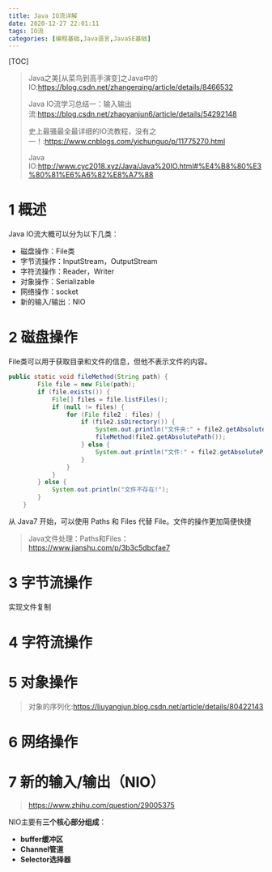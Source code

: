 ```yaml
---
title: Java IO流详解
date: 2020-12-27 22:01:11
tags: IO流
categories: [编程基础,Java语言,JavaSE基础]
---
```


[TOC]

<!--more-->

> Java之美[从菜鸟到高手演变]之Java中的IO:https://blog.csdn.net/zhangerqing/article/details/8466532
>
> Java IO流学习总结一：输入输出流:https://blog.csdn.net/zhaoyanjun6/article/details/54292148
>
> 史上最骚最全最详细的IO流教程，没有之一！:https://www.cnblogs.com/yichunguo/p/11775270.html
>
> Java IO:http://www.cyc2018.xyz/Java/Java%20IO.html#%E4%B8%80%E3%80%81%E6%A6%82%E8%A7%88

# 1 概述

Java IO流大概可以分为以下几类：

- 磁盘操作：File类
- 字节流操作：InputStream，OutputStream
- 字符流操作：Reader，Writer
- 对象操作：Serializable
- 网络操作：socket
- 新的输入/输出：NIO



# 2 磁盘操作

File类可以用于获取目录和文件的信息，但他不表示文件的内容。

```java
public static void fileMethod(String path) {
        File file = new File(path);
        if (file.exists()) {
            File[] files = file.listFiles();
            if (null != files) {
                for (File file2 : files) {
                    if (file2.isDirectory()) {
                        System.out.println("文件夹:" + file2.getAbsolutePath());
                        fileMethod(file2.getAbsolutePath());
                    } else {
                        System.out.println("文件:" + file2.getAbsolutePath());
                    }
                }
            }
        } else {
            System.out.println("文件不存在!");
        }
    }
```

从 Java7 开始，可以使用 Paths 和 Files 代替 File。文件的操作更加简便快捷

> Java文件处理：Paths和Files：https://www.jianshu.com/p/3b3c5dbcfae7



# 3 字节流操作

实现文件复制



# 4 字符流操作

# 5 对象操作

> 对象的序列化:https://liuyangjun.blog.csdn.net/article/details/80422143





# 6 网络操作





# 7 新的输入/输出（NIO）

> https://www.zhihu.com/question/29005375

NIO主要有**三个核心部分组成**：

- **buffer缓冲区**
- **Channel管道**
- **Selector选择器**
